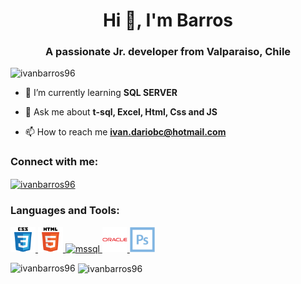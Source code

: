 <h1 align="center">Hi 👋, I'm Barros</h1>
<h3 align="center">A passionate Jr. developer from Valparaiso, Chile</h3>

<p align="left"> <img src="https://komarev.com/ghpvc/?username=ivanbarros96&label=Profile%20views&color=0e75b6&style=flat" alt="ivanbarros96" /> </p>

- 🌱 I’m currently learning **SQL SERVER**

- 💬 Ask me about **t-sql, Excel, Html, Css and JS**

- 📫 How to reach me **ivan.dariobc@hotmail.com**

<h3 align="left">Connect with me:</h3>
<p align="left">
<a href="https://linkedin.com/in/ivanbarros96" target="blank"><img align="center" src="https://raw.githubusercontent.com/rahuldkjain/github-profile-readme-generator/master/src/images/icons/Social/linked-in-alt.svg" alt="ivanbarros96" height="30" width="40" /></a>
</p>

<h3 align="left">Languages and Tools:</h3>
<p align="left"> <a href="https://www.w3schools.com/css/" target="_blank" rel="noreferrer"> <img src="https://raw.githubusercontent.com/devicons/devicon/master/icons/css3/css3-original-wordmark.svg" alt="css3" width="40" height="40"/> </a> <a href="https://www.w3.org/html/" target="_blank" rel="noreferrer"> <img src="https://raw.githubusercontent.com/devicons/devicon/master/icons/html5/html5-original-wordmark.svg" alt="html5" width="40" height="40"/> </a> <a href="https://www.microsoft.com/en-us/sql-server" target="_blank" rel="noreferrer"> <img src="https://www.svgrepo.com/show/303229/microsoft-sql-server-logo.svg" alt="mssql" width="40" height="40"/> </a> <a href="https://www.oracle.com/" target="_blank" rel="noreferrer"> <img src="https://raw.githubusercontent.com/devicons/devicon/master/icons/oracle/oracle-original.svg" alt="oracle" width="40" height="40"/> </a> <a href="https://www.photoshop.com/en" target="_blank" rel="noreferrer"> <img src="https://raw.githubusercontent.com/devicons/devicon/master/icons/photoshop/photoshop-line.svg" alt="photoshop" width="40" height="40"/> </a> </p>

<p><img align="left" src="https://github-readme-stats.vercel.app/api/top-langs?username=ivanbarros96&show_icons=true&locale=en&layout=compact" alt="ivanbarros96" /></p>

<p>&nbsp;<img align="center" src="https://github-readme-stats.vercel.app/api?username=ivanbarros96&show_icons=true&locale=en" alt="ivanbarros96" /></p>
